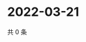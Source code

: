 # 2022-03-21

共 0 条

<!-- BEGIN WEIBO -->
<!-- 最后更新时间 Mon Mar 21 2022 11:14:59 GMT+0800 (China Standard Time) -->

<!-- END WEIBO -->
